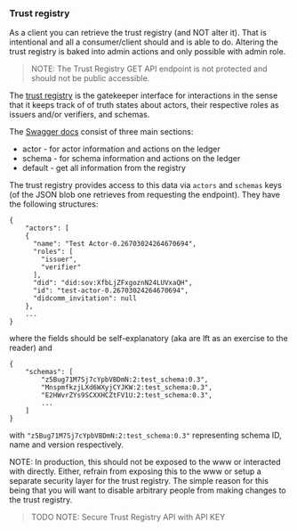 ### Trust registry
As a client you can retrieve the trust registry (and NOT alter it). That is intentional and all a consumer/client should and is able to do. Altering the trust registry is baked into admin actions and only possible with admin role.
> NOTE: The Trust Registry GET API endpoint is not protected and should not be public accessible.
> 
The [trust registry](http://localhost:8001/docs) is the gatekeeper interface for interactions in the sense that it keeps track of of truth states about actors, their respective roles as issuers and/or verifiers, and schemas.

The [Swagger docs](http://localhost:8001/docs) consist of three main sections:

- actor - for actor information and actions on the ledger
- schema - for schema information and actions on the ledger
- default - get all information from the registry

The trust registry provides access to this data via `actors` and `schemas` keys (of the JSON blob one retrieves from requesting the endpoint). They have the following structures:

```
{
    "actors": [
    {
      "name": "Test Actor-0.26703024264670694",
      "roles": [
        "issuer",
        "verifier"
      ],
      "did": "did:sov:XfbLjZFxgoznN24LUVxaQH",
      "id": "test-actor-0.26703024264670694",
      "didcomm_invitation": null
    },
    ...
}
```

where the fields should be self-explanatory (aka are lft as an exercise to the reader) and

```
{
    "schemas": [
        "z5Bug71M7Sj7cYpbVBDmN:2:test_schema:0.3",
        "MnspmfkzjLXd6WXyjCYJKW:2:test_schema:0.3",
        "E2HWvrZYs9SCXXHCZtFV1U:2:test_schema:0.3",
        ...
    ]
}
```

with `"z5Bug71M7Sj7cYpbVBDmN:2:test_schema:0.3"` representing schema ID, name and version respectively.

NOTE: In production, this should not be exposed to the www or interacted with directly. Either, refrain from exposing this to the www or setup a separate security layer for the trust registry. The simple reason for this being that you will want to disable arbitrary people from making changes to the trust registry.
> TODO NOTE: Secure Trust Registry API with API KEY